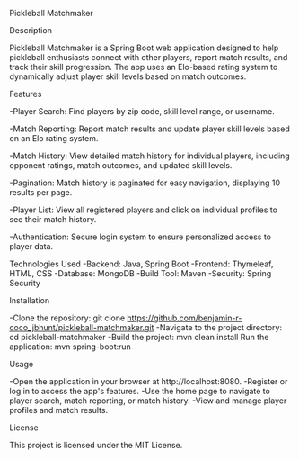 Pickleball Matchmaker


Description

Pickleball Matchmaker is a Spring Boot web application designed to help pickleball enthusiasts connect with other players, report match results, and track their skill progression. The app uses an Elo-based rating system to dynamically adjust player skill levels based on match outcomes.  

Features

-Player Search: Find players by zip code, skill level range, or username.

-Match Reporting: Report match results and update player skill levels based on an Elo rating system.

-Match History: View detailed match history for individual players, including opponent ratings, match outcomes, and updated skill levels.

-Pagination: Match history is paginated for easy navigation, displaying 10 results per page.

-Player List: View all registered players and click on individual profiles to see their match history.

-Authentication: Secure login system to ensure personalized access to player data.


Technologies Used
-Backend: Java, Spring Boot
-Frontend: Thymeleaf, HTML, CSS
-Database: MongoDB
-Build Tool: Maven
-Security: Spring Security

Installation

-Clone the repository:
git clone https://github.com/benjamin-r-coco_jbhunt/pickleball-matchmaker.git
-Navigate to the project directory:
cd pickleball-matchmaker
-Build the project:
mvn clean install
Run the application:
mvn spring-boot:run

Usage

-Open the application in your browser at http://localhost:8080.
-Register or log in to access the app's features.
-Use the home page to navigate to player search, match reporting, or match history.
-View and manage player profiles and match results.


License

This project is licensed under the MIT License.
